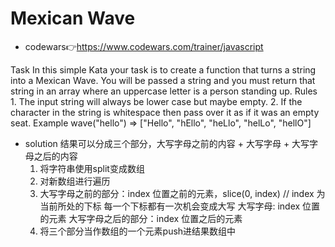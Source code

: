# Mexican Wave
- codewars👉https://www.codewars.com/trainer/javascript

Task
 	In this simple Kata your task is to create a function that turns a string into a Mexican Wave. You will be passed a string and you must return that string in an array where an uppercase letter is a person standing up.
Rules
 	1.  The input string will always be lower case but maybe empty.
    2.  If the character in the string is whitespace then pass over it as if it was an empty seat.
Example
wave("hello") => ["Hello", "hEllo", "heLlo", "helLo", "hellO"]

- solution 
  结果可以分成三个部分，大写字母之前的内容 + 大写字母 + 大写字母之后的内容
  1. 将字符串使用split变成数组
  2. 对新数组进行遍历
  3. 大写字母之前的部分：index 位置之前的元素，slice(0, index) // index 为当前所处的下标 每一个下标都有一次机会变成大写
     大写字母: index 位置的元素
     大写字母之后的部分：index 位置之后的元素
  4. 将三个部分当作数组的一个元素push进结果数组中